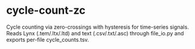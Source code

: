 # cycle-count-zc
Cycle counting via zero-crossings with hysteresis for time-series signals. Reads Lynx (.tem/.ltx/.ltd) and text (.csv/.txt/.asc) through file_io.py and exports per-file cycle_counts.tsv.
